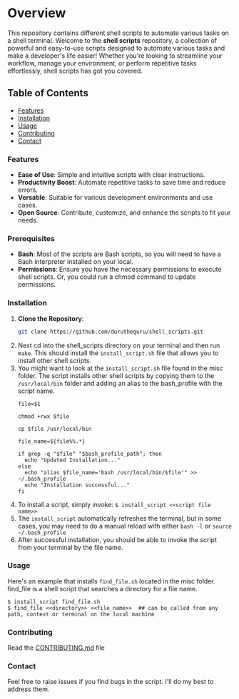 # Overview
This repository contains different shell scripts to automate various tasks on a shell terminal. 
Welcome to the **shell scripts** repository, a collection of powerful and easy-to-use scripts designed to automate various tasks and make a developer's life easier! Whether you're looking to streamline your workflow, manage your environment, or perform repetitive tasks effortlessly, shell scripts has got you covered.


## Table of Contents

- [Features](#features)
- [Installation](#installation)
- [Usage](#usage)
- [Contributing](#contributing)
- [Contact](#contact)


### Features
- **Ease of Use**: Simple and intuitive scripts with clear instructions.
- **Productivity Boost**: Automate repetitive tasks to save time and reduce errors.
- **Versatile**: Suitable for various development environments and use cases.
- **Open Source**: Contribute, customize, and enhance the scripts to fit your needs.



### Prerequisites

- **Bash**: Most of the scripts are Bash scripts, so you will need to have a Bash interpreter installed on your local. 
- **Permissions**: Ensure you have the necessary permissions to execute shell scripts. Or, you could run a chmod command to update permissions. 



### Installation

1. **Clone the Repository**:
   ```bash
   git clone https://github.com/durutheguru/shell_scripts.git
2. Next cd into the shell_scripts directory on your terminal and then run `make`. This should install the `install_script.sh` file that allows you to install other shell scripts. 
3. You might want to look at the `install_script.sh` file found in the misc folder. The script installs other shell scripts by copying them to the `/usr/local/bin` folder and adding an alias to the bash_profile with the script name.
   ```
   file=$1
   
   chmod +rwx $file
   
   cp $file /usr/local/bin
   
   file_name=${file%%.*}
   
   if grep -q "$file" "$bash_profile_path"; then
     echo "Updated Installation..."
   else
     echo "alias $file_name='bash /usr/local/bin/$file'" >> ~/.bash_profile
     echo "Installation successful..."
   fi
   ```
4. To install a script, simply invoke: `$ install_script <<script file name>>`
5. The `install_script` automatically refreshes the terminal, but in some cases, you may need to do a manual reload with either `bash -l` or `source ~/.bash_profile`
6. After successful installation, you should be able to invoke the script from your terminal by the file name.


### Usage

Here's an example that installs `find_file.sh` located in the misc folder. find_file is a shell script that searches a directory for a file name. 
```
$ install_script find_file.sh
$ find_file <<directory>> <<file_name>>  ## can be called from any path, context or terminal on the local machine
```


### Contributing

Read the [CONTRIBUTING.md](https://github.com/durutheguru/shell_scripts/blob/main/CONTRIBUTING.md) file


### Contact

Feel free to raise issues if you find bugs in the script. I'll do my best to address them. 







